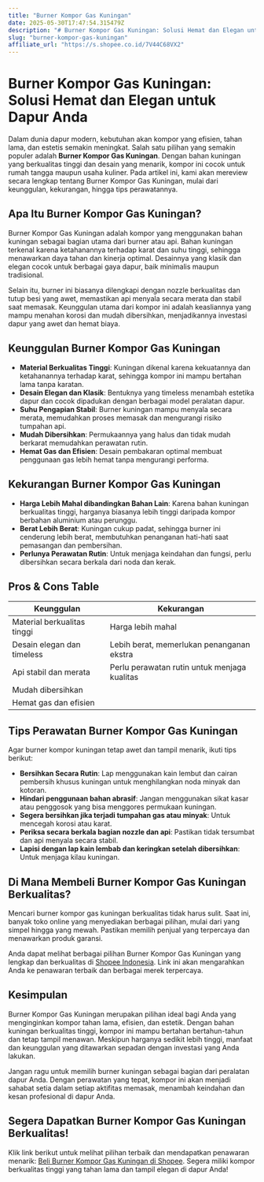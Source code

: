 ```yaml
---
title: "Burner Kompor Gas Kuningan"
date: 2025-05-30T17:47:54.315479Z
description: "# Burner Kompor Gas Kuningan: Solusi Hemat dan Elegan untuk Dapur Anda..."
slug: "burner-kompor-gas-kuningan"
affiliate_url: "https://s.shopee.co.id/7V44C68VX2"
---
```

# Burner Kompor Gas Kuningan: Solusi Hemat dan Elegan untuk Dapur Anda

Dalam dunia dapur modern, kebutuhan akan kompor yang efisien, tahan lama, dan estetis semakin meningkat. Salah satu pilihan yang semakin populer adalah **Burner Kompor Gas Kuningan**. Dengan bahan kuningan yang berkualitas tinggi dan desain yang menarik, kompor ini cocok untuk rumah tangga maupun usaha kuliner. Pada artikel ini, kami akan mereview secara lengkap tentang Burner Kompor Gas Kuningan, mulai dari keunggulan, kekurangan, hingga tips perawatannya.

## Apa Itu Burner Kompor Gas Kuningan?

Burner Kompor Gas Kuningan adalah kompor yang menggunakan bahan kuningan sebagai bagian utama dari burner atau api. Bahan kuningan terkenal karena ketahanannya terhadap karat dan suhu tinggi, sehingga menawarkan daya tahan dan kinerja optimal. Desainnya yang klasik dan elegan cocok untuk berbagai gaya dapur, baik minimalis maupun tradisional.

Selain itu, burner ini biasanya dilengkapi dengan nozzle berkualitas dan tutup besi yang awet, memastikan api menyala secara merata dan stabil saat memasak. Keunggulan utama dari kompor ini adalah keasliannya yang mampu menahan korosi dan mudah dibersihkan, menjadikannya investasi dapur yang awet dan hemat biaya.

## Keunggulan Burner Kompor Gas Kuningan

- **Material Berkualitas Tinggi**: Kuningan dikenal karena kekuatannya dan ketahanannya terhadap karat, sehingga kompor ini mampu bertahan lama tanpa karatan.
- **Desain Elegan dan Klasik**: Bentuknya yang timeless menambah estetika dapur dan cocok dipadukan dengan berbagai model peralatan dapur.
- **Suhu Pengapian Stabil**: Burner kuningan mampu menyala secara merata, memudahkan proses memasak dan mengurangi risiko tumpahan api.
- **Mudah Dibersihkan**: Permukaannya yang halus dan tidak mudah berkarat memudahkan perawatan rutin.
- **Hemat Gas dan Efisien**: Desain pembakaran optimal membuat penggunaan gas lebih hemat tanpa mengurangi performa.

## Kekurangan Burner Kompor Gas Kuningan

- **Harga Lebih Mahal dibandingkan Bahan Lain**: Karena bahan kuningan berkualitas tinggi, harganya biasanya lebih tinggi daripada kompor berbahan aluminium atau perunggu.
- **Berat Lebih Berat**: Kuningan cukup padat, sehingga burner ini cenderung lebih berat, membutuhkan penanganan hati-hati saat pemasangan dan pembersihan.
- **Perlunya Perawatan Rutin**: Untuk menjaga keindahan dan fungsi, perlu dibersihkan secara berkala dari noda dan kerak.

## Pros & Cons Table

| Keunggulan                         | Kekurangan                          |
|-----------------------------------|--------------------------------------|
| Material berkualitas tinggi      | Harga lebih mahal                  |
| Desain elegan dan timeless       | Lebih berat, memerlukan penanganan ekstra |
| Api stabil dan merata             | Perlu perawatan rutin untuk menjaga kualitas |
| Mudah dibersihkan                |                                     |
| Hemat gas dan efisien             |                                     |

## Tips Perawatan Burner Kompor Gas Kuningan

Agar burner kompor kuningan tetap awet dan tampil menarik, ikuti tips berikut:

- **Bersihkan Secara Rutin**: Lap menggunakan kain lembut dan cairan pembersih khusus kuningan untuk menghilangkan noda minyak dan kotoran.
- **Hindari penggunaan bahan abrasif**: Jangan menggunakan sikat kasar atau penggosok yang bisa menggores permukaan kuningan.
- **Segera bersihkan jika terjadi tumpahan gas atau minyak**: Untuk mencegah korosi atau karat.
- **Periksa secara berkala bagian nozzle dan api**: Pastikan tidak tersumbat dan api menyala secara stabil.
- **Lapisi dengan lap kain lembab dan keringkan setelah dibersihkan**: Untuk menjaga kilau kuningan.

## Di Mana Membeli Burner Kompor Gas Kuningan Berkualitas?

Mencari burner kompor gas kuningan berkualitas tidak harus sulit. Saat ini, banyak toko online yang menyediakan berbagai pilihan, mulai dari yang simpel hingga yang mewah. Pastikan memilih penjual yang terpercaya dan menawarkan produk garansi.

Anda dapat melihat berbagai pilihan Burner Kompor Gas Kuningan yang lengkap dan berkualitas di [Shopee Indonesia](https://s.shopee.co.id/7V44C68VX2). Link ini akan mengarahkan Anda ke penawaran terbaik dan berbagai merek terpercaya.

## Kesimpulan

Burner Kompor Gas Kuningan merupakan pilihan ideal bagi Anda yang menginginkan kompor tahan lama, efisien, dan estetik. Dengan bahan kuningan berkualitas tinggi, kompor ini mampu bertahan bertahun-tahun dan tetap tampil menawan. Meskipun harganya sedikit lebih tinggi, manfaat dan keunggulan yang ditawarkan sepadan dengan investasi yang Anda lakukan.

Jangan ragu untuk memilih burner kuningan sebagai bagian dari peralatan dapur Anda. Dengan perawatan yang tepat, kompor ini akan menjadi sahabat setia dalam setiap aktifitas memasak, menambah keindahan dan kesan profesional di dapur Anda.

## Segera Dapatkan Burner Kompor Gas Kuningan Berkualitas!

Klik link berikut untuk melihat pilihan terbaik dan mendapatkan penawaran menarik: [Beli Burner Kompor Gas Kuningan di Shopee](https://s.shopee.co.id/7V44C68VX2). Segera miliki kompor berkualitas tinggi yang tahan lama dan tampil elegan di dapur Anda!